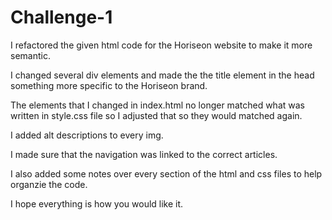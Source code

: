 # Challenge-1

I refactored the given html code for the Horiseon website to make it more semantic.

I changed several div elements and made the the title element in the head something more specific to the Horiseon brand.

The elements that I changed in index.html no longer matched what was written in style.css file so I adjusted that so they would matched again. 

I added alt descriptions to every img.

I made sure that the navigation was linked to the correct articles.

I also added some notes over every section of the html and css files to help organzie the code.

I hope everything is how you would like it.
